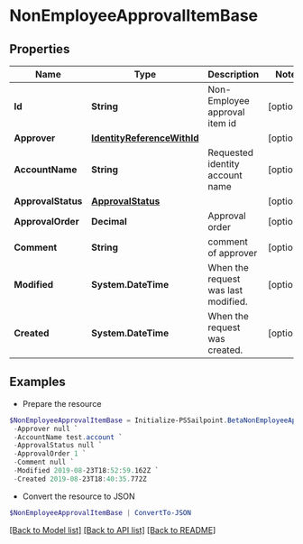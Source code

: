 # NonEmployeeApprovalItemBase
## Properties

Name | Type | Description | Notes
------------ | ------------- | ------------- | -------------
**Id** | **String** | Non-Employee approval item id | [optional] 
**Approver** | [**IdentityReferenceWithId**](IdentityReferenceWithId.md) |  | [optional] 
**AccountName** | **String** | Requested identity account name | [optional] 
**ApprovalStatus** | [**ApprovalStatus**](ApprovalStatus.md) |  | [optional] 
**ApprovalOrder** | **Decimal** | Approval order | [optional] 
**Comment** | **String** | comment of approver | [optional] 
**Modified** | **System.DateTime** | When the request was last modified. | [optional] 
**Created** | **System.DateTime** | When the request was created. | [optional] 

## Examples

- Prepare the resource
```powershell
$NonEmployeeApprovalItemBase = Initialize-PSSailpoint.BetaNonEmployeeApprovalItemBase  -Id 2c1e388b-1e55-4b0a-ab5c-897f1204159c `
 -Approver null `
 -AccountName test.account `
 -ApprovalStatus null `
 -ApprovalOrder 1 `
 -Comment null `
 -Modified 2019-08-23T18:52:59.162Z `
 -Created 2019-08-23T18:40:35.772Z
```

- Convert the resource to JSON
```powershell
$NonEmployeeApprovalItemBase | ConvertTo-JSON
```

[[Back to Model list]](../README.md#documentation-for-models) [[Back to API list]](../README.md#documentation-for-api-endpoints) [[Back to README]](../README.md)

